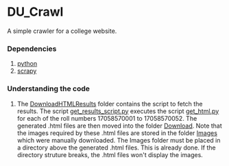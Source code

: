 # DU_Crawl
A simple crawler for a college website.

### Dependencies
1. [python](https://www.python.org/)
2. [scrapy](https://scrapy.org/)

### Understanding the code

1. The [DownloadHTMLResults](https://github.com/genericSpecimen/DU_Crawl/tree/master/DownloadHTMLResults) folder contains the script to fetch the results. The script [get_results_script.py](https://github.com/genericSpecimen/DU_Crawl/blob/master/DownloadHTMLResults/get_results_script.py) executes the script [get_html.py](https://github.com/genericSpecimen/DU_Crawl/blob/master/DownloadHTMLResults/get_html.py) for each of the roll numbers 17058570001 to 17058570052. The generated .html files are then moved into the folder [Download](https://github.com/genericSpecimen/DU_Crawl/tree/master/DownloadHTMLResults/Download).
Note that the images required by these .html files are stored in the folder [Images](https://github.com/genericSpecimen/DU_Crawl/tree/master/DownloadHTMLResults/Images) which were manually downloaded. The Images folder must be placed in a directory above the generated .html files. This is already done. If the directory struture breaks, the .html files won't display the images.

